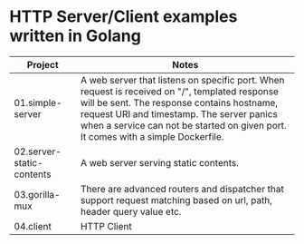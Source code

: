 # HTTP Server/Client examples written in Golang

|Project|Notes|
|---|---|
|01.simple-server|A web server that listens on specific port. When request is received on "/", templated response will be sent. The response contains hostname, request URI and timestamp. The server panics when a service can not be started on given port. It comes with a simple Dockerfile.|
|02.server-static-contents|A web server serving static contents.|
|03.gorilla-mux|There are advanced routers and dispatcher that support request matching based on url, path, header query value etc.|
|04.client|HTTP Client|
